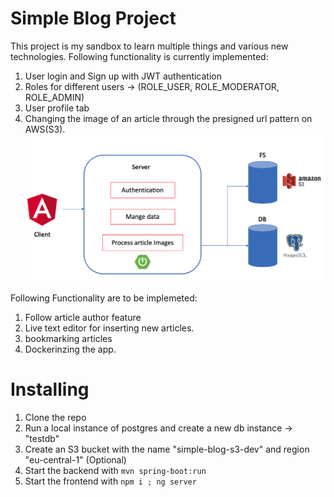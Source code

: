 # Simple Blog Project
This project is my sandbox to learn multiple things and various new technologies. Following functionality is currently implemented:
  1. User login and Sign up with JWT authentication
  2. Roles for different users -> (ROLE_USER, ROLE_MODERATOR, ROLE_ADMIN) 
  3. User profile tab
  4. Changing the image of an article through the presigned url pattern on AWS(S3).
![alt text](https://github.com/elmodeer/simple-blog-project/blob/master/blog-backend/blog-arch.png)

Following Functionality are to be implemeted: 
  1. Follow article author feature
  2. Live text editor for inserting new articles. 
  3. bookmarking articles
  4. Dockerinzing the app.
  
# Installing
  1. Clone the repo
  2. Run a local instance of postgres and create a new db instance -> "testdb"
  3. Create an S3 bucket with the name "simple-blog-s3-dev" and region "eu-central-1" (Optional)
  4. Start the backend with `mvn spring-boot:run`
  5. Start the frontend with `npm i ; ng server`
